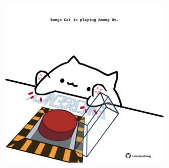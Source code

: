 <!-- built at 01/03/2023, 22:00:52 UTC -->
<p align="center">
  <img width="500" height="500" src="./ReadmeImage.svg">
</p>
